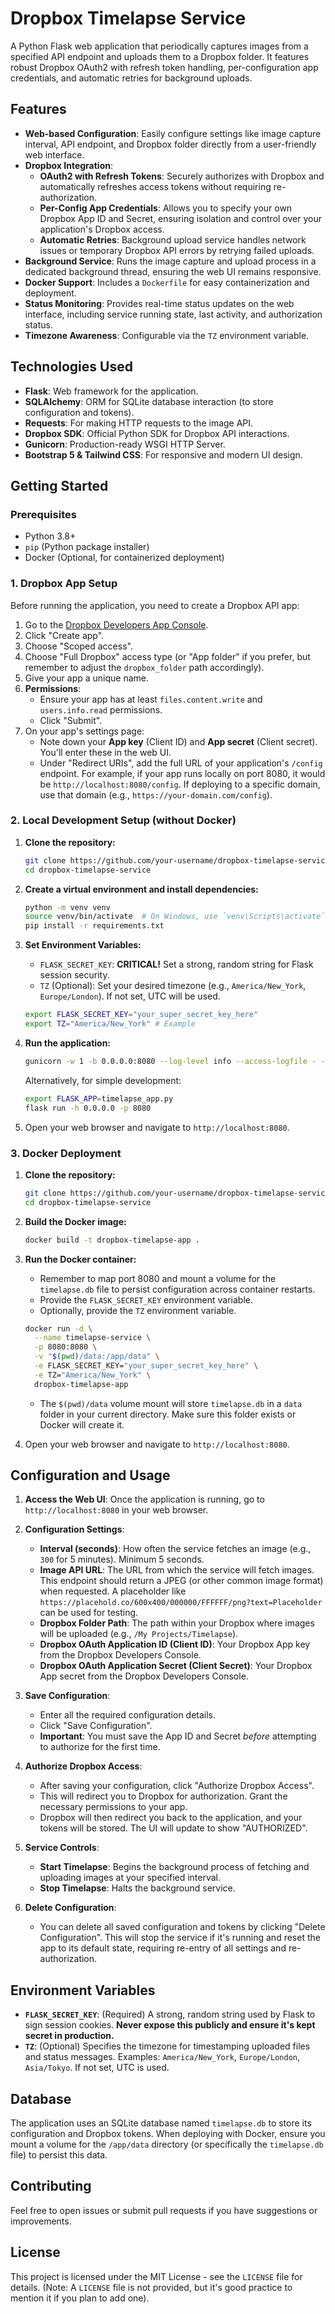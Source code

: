 # Dropbox Timelapse Service

A Python Flask web application that periodically captures images from a specified API endpoint and uploads them to a Dropbox folder. It features robust Dropbox OAuth2 with refresh token handling, per-configuration app credentials, and automatic retries for background uploads.

## Features

* **Web-based Configuration**: Easily configure settings like image capture interval, API endpoint, and Dropbox folder directly from a user-friendly web interface.
* **Dropbox Integration**:
  * **OAuth2 with Refresh Tokens**: Securely authorizes with Dropbox and automatically refreshes access tokens without requiring re-authorization.
  * **Per-Config App Credentials**: Allows you to specify your own Dropbox App ID and Secret, ensuring isolation and control over your application's Dropbox access.
  * **Automatic Retries**: Background upload service handles network issues or temporary Dropbox API errors by retrying failed uploads.
* **Background Service**: Runs the image capture and upload process in a dedicated background thread, ensuring the web UI remains responsive.
* **Docker Support**: Includes a `Dockerfile` for easy containerization and deployment.
* **Status Monitoring**: Provides real-time status updates on the web interface, including service running state, last activity, and authorization status.
* **Timezone Awareness**: Configurable via the `TZ` environment variable.

## Technologies Used

* **Flask**: Web framework for the application.
* **SQLAlchemy**: ORM for SQLite database interaction (to store configuration and tokens).
* **Requests**: For making HTTP requests to the image API.
* **Dropbox SDK**: Official Python SDK for Dropbox API interactions.
* **Gunicorn**: Production-ready WSGI HTTP Server.
* **Bootstrap 5 & Tailwind CSS**: For responsive and modern UI design.

## Getting Started

### Prerequisites

* Python 3.8+
* `pip` (Python package installer)
* Docker (Optional, for containerized deployment)

### 1. Dropbox App Setup

Before running the application, you need to create a Dropbox API app:

1. Go to the [Dropbox Developers App Console](https://www.dropbox.com/developers/apps).
2. Click "Create app".
3. Choose "Scoped access".
4. Choose "Full Dropbox" access type (or "App folder" if you prefer, but remember to adjust the `dropbox_folder` path accordingly).
5. Give your app a unique name.
6. **Permissions**:
    * Ensure your app has at least `files.content.write` and `users.info.read` permissions.
    * Click "Submit".
7. On your app's settings page:
    * Note down your **App key** (Client ID) and **App secret** (Client secret). You'll enter these in the web UI.
    * Under "Redirect URIs", add the full URL of your application's `/config` endpoint. For example, if your app runs locally on port 8080, it would be `http://localhost:8080/config`. If deploying to a specific domain, use that domain (e.g., `https://your-domain.com/config`).

### 2. Local Development Setup (without Docker)

1. **Clone the repository:**

    ```bash
    git clone https://github.com/your-username/dropbox-timelapse-service.git
    cd dropbox-timelapse-service
    ```

2. **Create a virtual environment and install dependencies:**

    ```bash
    python -m venv venv
    source venv/bin/activate  # On Windows, use `venv\Scripts\activate`
    pip install -r requirements.txt
    ```

3. **Set Environment Variables:**
    * `FLASK_SECRET_KEY`: **CRITICAL!** Set a strong, random string for Flask session security.
    * `TZ` (Optional): Set your desired timezone (e.g., `America/New_York`, `Europe/London`). If not set, UTC will be used.

    ```bash
    export FLASK_SECRET_KEY="your_super_secret_key_here"
    export TZ="America/New_York" # Example
    ```

4. **Run the application:**

    ```bash
    gunicorn -w 1 -b 0.0.0.0:8080 --log-level info --access-logfile - --error-logfile - timelapse_app:app
    ```

    Alternatively, for simple development:

    ```bash
    export FLASK_APP=timelapse_app.py
    flask run -h 0.0.0.0 -p 8080
    ```

5. Open your web browser and navigate to `http://localhost:8080`.

### 3. Docker Deployment

1. **Clone the repository:**

    ```bash
    git clone https://github.com/your-username/dropbox-timelapse-service.git
    cd dropbox-timelapse-service
    ```

2. **Build the Docker image:**

    ```bash
    docker build -t dropbox-timelapse-app .
    ```

3. **Run the Docker container:**
    * Remember to map port 8080 and mount a volume for the `timelapse.db` file to persist configuration across container restarts.
    * Provide the `FLASK_SECRET_KEY` environment variable.
    * Optionally, provide the `TZ` environment variable.

    ```bash
    docker run -d \
      --name timelapse-service \
      -p 8080:8080 \
      -v "$(pwd)/data:/app/data" \
      -e FLASK_SECRET_KEY="your_super_secret_key_here" \
      -e TZ="America/New_York" \
      dropbox-timelapse-app
    ```

    * The `$(pwd)/data` volume mount will store `timelapse.db` in a `data` folder in your current directory. Make sure this folder exists or Docker will create it.
4. Open your web browser and navigate to `http://localhost:8080`.

## Configuration and Usage

1. **Access the Web UI**: Once the application is running, go to `http://localhost:8080` in your web browser.

2. **Configuration Settings**:
    * **Interval (seconds)**: How often the service fetches an image (e.g., `300` for 5 minutes). Minimum 5 seconds.
    * **Image API URL**: The URL from which the service will fetch images. This endpoint should return a JPEG (or other common image format) when requested. A placeholder like `https://placehold.co/600x400/000000/FFFFFF/png?text=Placeholder` can be used for testing.
    * **Dropbox Folder Path**: The path within your Dropbox where images will be uploaded (e.g., `/My Projects/Timelapse`).
    * **Dropbox OAuth Application ID (Client ID)**: Your Dropbox App key from the Dropbox Developers Console.
    * **Dropbox OAuth Application Secret (Client Secret)**: Your Dropbox App secret from the Dropbox Developers Console.

3. **Save Configuration**:
    * Enter all the required configuration details.
    * Click "Save Configuration".
    * **Important**: You must save the App ID and Secret *before* attempting to authorize for the first time.

4. **Authorize Dropbox Access**:
    * After saving your configuration, click "Authorize Dropbox Access".
    * This will redirect you to Dropbox for authorization. Grant the necessary permissions to your app.
    * Dropbox will then redirect you back to the application, and your tokens will be stored. The UI will update to show "AUTHORIZED".

5. **Service Controls**:
    * **Start Timelapse**: Begins the background process of fetching and uploading images at your specified interval.
    * **Stop Timelapse**: Halts the background service.

6. **Delete Configuration**:
    * You can delete all saved configuration and tokens by clicking "Delete Configuration". This will stop the service if it's running and reset the app to its default state, requiring re-entry of all settings and re-authorization.

## Environment Variables

* **`FLASK_SECRET_KEY`**: (Required) A strong, random string used by Flask to sign session cookies. **Never expose this publicly and ensure it's kept secret in production.**
* **`TZ`**: (Optional) Specifies the timezone for timestamping uploaded files and status messages. Examples: `America/New_York`, `Europe/London`, `Asia/Tokyo`. If not set, UTC is used.

## Database

The application uses an SQLite database named `timelapse.db` to store its configuration and Dropbox tokens. When deploying with Docker, ensure you mount a volume for the `/app/data` directory (or specifically the `timelapse.db` file) to persist this data.

## Contributing

Feel free to open issues or submit pull requests if you have suggestions or improvements.

## License

This project is licensed under the MIT License - see the `LICENSE` file for details. (Note: A `LICENSE` file is not provided, but it's good practice to mention it if you plan to add one).
